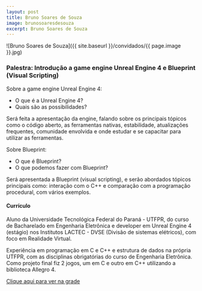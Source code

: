 ```yaml
---
layout: post
title: Bruno Soares de Souza
image: brunosoaresdesouza
excerpt: Bruno Soares de Souza
---
```

![Bruno Soares de Souza]({{ site.baseurl }}/convidados/{{ page.image }}.jpg)


### Palestra: Introdução a game engine Unreal Engine 4 e Blueprint (Visual Scripting)

Sobre a game engine Unreal Engine 4:
 * O que é a Unreal Engine 4?
 * Quais são as possibilidades?
 
 Será feita a apresentação da engine, falando sobre os principais tópicos como o código aberto, as ferramentas nativas, estabilidade, atualizações frequentes, comunidade envolvida e onde estudar e se capacitar para utilizar as ferramentas.
 
 Sobre Blueprint:
 * O que é Blueprint?
 * O que podemos fazer com Blueprint?
 
 Será apresentada a Blueprint (visual scripting), e serão abordados tópicos principais como: interação com o C++ e comparação com a programação procedural, com vários exemplos.

#### Currículo
Aluno da Universidade Tecnológica Federal do Paraná - UTFPR, do curso de Bacharelado em Engenharia Eletrônica e developer em Unreal Engine 4 (estágio) nos Institutos LACTEC - DVSE (Divisão de sistemas elétricos), com foco em Realidade Virtual.
 
 Experiência em programação em C e C++ e estrutura de dados na própria UTFPR, com as disciplinas obrigatórias do curso de Engenharia Eletrônica. Como projeto final fiz 2 jogos, um em C e outro em C++ utilizando a biblioteca Allegro 4.
 
 
 

[Clique aqui para ver na grade](http://sistema.ftsl.org.br/ftsl9/grade/detail.html?pid=229)

